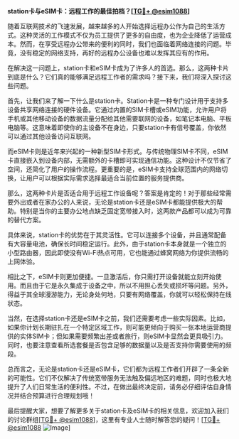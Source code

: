 **station卡与eSIM卡：远程工作的最佳拍档？[[TG💪+ @esim1088](https://t.me/s/esim1088)]**

随着互联网技术的飞速发展，越来越多的人开始选择远程办公作为自己的生活方式。这种灵活的工作模式不仅为员工提供了更多的自由度，也为企业降低了运营成本。然而，在享受远程办公带来的便利的同时，我们也面临着网络连接的问题。毕竟，没有稳定的网络支持，再好的远程办公设备也难以发挥其应有的作用。

在解决这一问题上，station卡和eSIM卡成为了许多人的首选。那么，这两种卡片到底是什么？它们真的能够满足远程工作者的需求吗？接下来，我们将深入探讨这些问题。

首先，让我们来了解一下什么是station卡。Station卡是一种专门设计用于支持多设备共享网络连接的硬件设备。它通过内置的SIM卡槽或eSIM功能，允许用户将手机或其他移动设备的数据流量分配给其他需要联网的设备，如笔记本电脑、平板电脑等。这意味着即使你的主设备不在身边，只要station卡有信号覆盖，你依然可以通过其他设备访问互联网。

而eSIM卡则是近年来兴起的一种新型SIM卡形式。与传统物理SIM卡不同，eSIM卡直接嵌入到设备内部，无需额外的卡槽即可实现通信功能。这种设计不仅节省了空间，还简化了用户的操作流程。更重要的是，eSIM卡支持全球范围内的网络切换，让用户可以根据实际需求选择最适合当前位置的服务提供商。

那么，这两种卡片是否适合用于远程工作设备呢？答案是肯定的！对于那些经常需要外出或者在家办公的人来说，无论是station卡还是eSIM卡都能提供极大的帮助。特别是当你的主要办公地点缺乏固定宽带接入时，这两款产品都可以成为可靠的替代方案。

具体来说，station卡的优势在于其灵活性。它可以连接多个设备，并且通常配备有大容量电池，确保长时间稳定运行。此外，由于station卡本身就是一个独立的小型路由器，因此即使没有Wi-Fi热点可用，它也能通过蜂窝网络为你提供流畅的上网体验。

相比之下，eSIM卡则更加便捷。一旦激活后，你只需打开设备就能立刻开始使用。而且由于它是永久集成于设备之中，所以不用担心丢失或损坏等问题。另外，得益于其全球漫游能力，无论身处何地，只要有网络覆盖，你就可以轻松保持在线状态。

当然，在选择station卡还是eSIM卡之前，我们还需要考虑一些实际因素。比如，如果你计划长期驻扎在一个特定区域工作，则可能更倾向于购买一张本地运营商提供的实体SIM卡；但如果需要频繁出差或者旅行，则eSIM卡显然会更具吸引力。同时，也要注意查看所选套餐是否包含足够的数据量以及是否支持你需要使用的频段。

总而言之，无论是station卡还是eSIM卡，它们都为远程工作者们开辟了一条全新的可能性。它们不仅解决了传统宽带服务无法触及偏远地区的难题，同时也极大地提升了人们日常生活的便利性。不过，在做出最终决定前，请务必仔细评估自身情况并结合预算进行合理规划哦！

最后提醒大家，想要了解更多关于station卡及eSIM卡的相关信息，欢迎加入我们的讨论群组[[TG💪+ @esim1088](https://t.me/s/esim1088)]，这里有专业人士随时解答您的疑问！[[TG💪+ @esim1088](https://t.me/s/esim1088) ![Image](https://i.postimg.cc/4NQfJmqS/Snipaste-2025-05-13-00-14-12.png)]